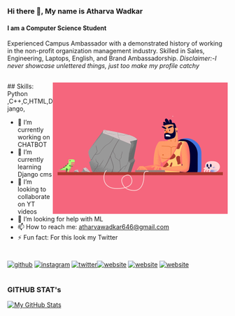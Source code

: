 ### Hi there 👋,  My name is Atharva Wadkar
#### I am a Computer Science Student
Experienced Campus Ambassador with a demonstrated history of working in the non-profit organization management industry. Skilled in Sales, Engineering, Laptops, English, and Brand Ambassadorship. 
*Disclaimer:-I never showcase unlettered things, just too make my profile catchy*

##
<img align="right" alt="coding" width="400" src="00-imp--04animation_1.gif"> 
## Skills: Python ,C++,C,HTML,Django,

- 🔭 I’m currently working on CHATBOT 
- 🌱 I’m currently learning Django cms 
- 👯 I’m looking to collaborate on YT videos 
- 🤔 I’m looking for help with ML 
- 📫 How to reach me: atharvawadkar646@gmail.com 
- ⚡ Fun fact: For this look my Twitter 

#

[<img src='https://img.icons8.com/nolan/50/github.png' alt='github' height='40'>](https://github.com/atharvawadkar)   [<img src='https://img.icons8.com/nolan/64/instagram-new.png' alt='instagram' height='40'>](https://www.instagram.com/atharvawadkar_/)  [<img src='https://img.icons8.com/nolan/64/twitter.png' alt='twitter' height='40'>](https://twitter.com/AtharvaWadkar)[<img src='https://img.icons8.com/nolan/64/domain.png' alt='website' height='40'>](https://atharvawadkar.github.io/)  [<img src='https://img.icons8.com/nolan/64/medium-new.png' alt='website' height='40'>](https://atharvawadkar.medium.com/)    [<img src='https://img.icons8.com/nolan/64/youtube-play.png' alt='website' height='40'>](https://youtu.be/B14XGqsJW3g)  




#



### GITHUB STAT's





[![My GitHub Stats](https://github-readme-stats.vercel.app/api/?username=atharvawadkar&count_private=true&theme=nightowl&showicons=true)]()
